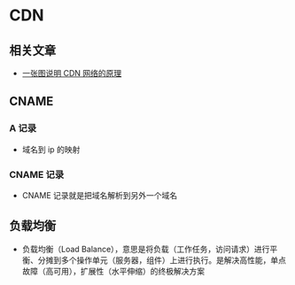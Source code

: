 # CDN

## 相关文章

-   [一张图说明 CDN 网络的原理](https://blog.csdn.net/coolmeme/article/details/9468743)

## CNAME

### A 记录

-   域名到 ip 的映射

### CNAME 记录

-   CNAME 记录就是把域名解析到另外一个域名

## 负载均衡

-   负载均衡（Load Balance），意思是将负载（工作任务，访问请求）进行平衡、分摊到多个操作单元（服务器，组件）上进行执行。是解决高性能，单点故障（高可用），扩展性（水平伸缩）的终极解决方案
